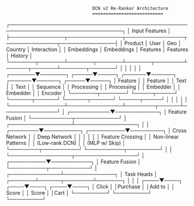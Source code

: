                                      DCN v2 Re-Ranker Architecture
                                     ===========================

┌─────────────────────────────────────────────────────────────────────────────────┐
│                              Input Features                                      │
├───────────────┬───────────────┬────────────────┬──────────────┬───────────────┤
│   Product     │    User       │     Geo        │  Country     │  Interaction   │
│  Embeddings   │  Embeddings   │    Features    │  Features    │   History     │
└───────┬───────┴───────┬───────┴───────┬────────┴──────┬───────┴───────┬───────┘
        │               │               │                │               │
┌───────▼───────┐ ┌─────▼─────┐ ┌──────▼──────┐ ┌──────▼──────┐ ┌─────▼─────┐
│   Feature     │ │  Feature   │ │    Text     │ │    Text     │ │ Sequence  │
│  Processing   │ │ Processing │ │  Embedder   │ │  Embedder   │ │  Encoder  │
└───────┬───────┘ └─────┬─────┘ └──────┬──────┘ └──────┬──────┘ └─────┬─────┘
        │               │               │                │               │
        └───────────────┴───────────────┴────────┬──────┴───────────────┘
                                                │
                                    ┌───────────▼────────────┐
                                    │    Feature Fusion      │
                                    └───────────┬────────────┘
                                                │
                              ┌─────────────────┴─────────────────┐
                              │                                   │
                     ┌────────▼──────────┐            ┌──────────▼─────────┐
                     │   Cross Network   │            │    Deep Network     │
                     │                   │            │                     │
                     │  Feature Crossing │            │ Non-linear Patterns │
                     │   (Low-rank DCN)  │            │   (MLP w/ Skip)    │
                     └────────┬──────────┘            └──────────┬─────────┘
                              │                                   │
                              └─────────────────┬─────────────────┘
                                               │
                                    ┌──────────▼───────────┐
                                    │    Feature Fusion    │
                                    └──────────┬───────────┘
                                               │
                                ┌──────────────┴──────────────┐
                                │        Task Heads           │
                        ┌───────┴──────┬────────┴───────┐
                        │              │                │
                   ┌────▼────┐    ┌────▼────┐     ┌────▼────┐
                   │  Click  │    │Purchase │     │Add to   │
                   │ Score   │    │ Score   │     │Cart     │
                   └─────────┘    └─────────┘     └─────────┘
``` 